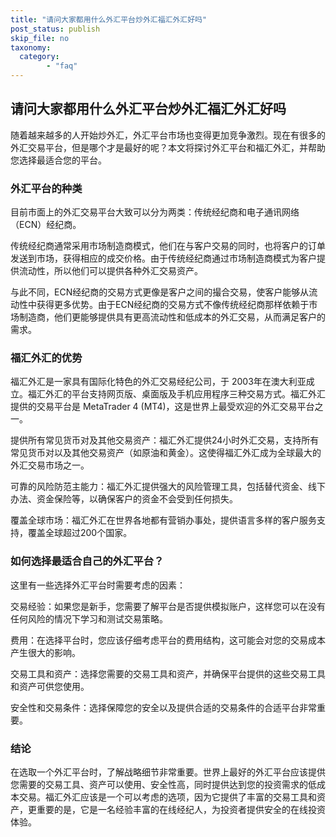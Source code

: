 ```yaml
---
title: "请问大家都用什么外汇平台炒外汇福汇外汇好吗"
post_status: publish
skip_file: no
taxonomy:
  category:
        - "faq"
---
```


## 请问大家都用什么外汇平台炒外汇福汇外汇好吗

随着越来越多的人开始炒外汇，外汇平台市场也变得更加竞争激烈。现在有很多的外汇交易平台，但是哪个才是最好的呢？本文将探讨外汇平台和福汇外汇，并帮助您选择最适合您的平台。

### 外汇平台的种类

目前市面上的外汇交易平台大致可以分为两类：传统经纪商和电子通讯网络（ECN）经纪商。

传统经纪商通常采用市场制造商模式，他们在与客户交易的同时，也将客户的订单发送到市场，获得相应的成交价格。由于传统经纪商通过市场制造商模式为客户提供流动性，所以他们可以提供各种外汇交易资产。

与此不同，ECN经纪商的交易方式更像是客户之间的撮合交易，使客户能够从流动性中获得更多优势。由于ECN经纪商的交易方式不像传统经纪商那样依赖于市场制造商，他们更能够提供具有更高流动性和低成本的外汇交易，从而满足客户的需求。

### 福汇外汇的优势

福汇外汇是一家具有国际化特色的外汇交易经纪公司，于 2003年在澳大利亚成立。福汇外汇的平台支持网页版、桌面版及手机应用程序三种交易方式。福汇外汇提供的交易平台是 MetaTrader 4 (MT4)，这是世界上最受欢迎的外汇交易平台之一。

提供所有常见货币对及其他交易资产：福汇外汇提供24小时外汇交易，支持所有常见货币对以及其他交易资产（如原油和黄金）。这使得福汇外汇成为全球最大的外汇交易市场之一。

可靠的风险防范主能力：福汇外汇提供强大的风险管理工具，包括替代资金、线下办法、资金保险等，以确保客户的资金不会受到任何损失。

覆盖全球市场：福汇外汇在世界各地都有营销办事处，提供语言多样的客户服务支持，覆盖全球超过200个国家。

### 如何选择最适合自己的外汇平台？

这里有一些选择外汇平台时需要考虑的因素：

交易经验：如果您是新手，您需要了解平台是否提供模拟账户，这样您可以在没有任何风险的情况下学习和测试交易策略。

费用：在选择平台时，您应该仔细考虑平台的费用结构，这可能会对您的交易成本产生很大的影响。

交易工具和资产：选择您需要的交易工具和资产，并确保平台提供的这些交易工具和资产可供您使用。

安全性和交易条件：选择保障您的安全以及提供合适的交易条件的合适平台非常重要。

### 结论

在选取一个外汇平台时，了解战略细节非常重要。世界上最好的外汇平台应该提供您需要的交易工具、资产可以使用、安全性高，同时提供达到您的投资需求的低成本交易。福汇外汇应该是一个可以考虑的选项，因为它提供了丰富的交易工具和资产，更重要的是，它是一名经验丰富的在线经纪人，为投资者提供安全的在线投资体验。
